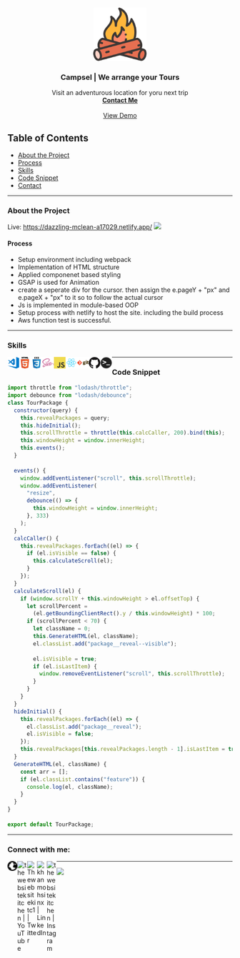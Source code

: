 <br />
<p align="center">
  <a href="https://www.thewebsitekitchen.com">
    <img src="./app\assets\images\svg\bonfire.svg" alt="Logo" width="120" height="120">
  </a>

  <h3 align="center">Campsel | We arrange your Tours  </h3>

  <p align="center">
Visit an adventurous location for yoru next trip <br />
    <a href="m90khan@gmail.com"><strong>Contact Me</strong></a>
    <br />
    <br />
    <a href="https://dazzling-mclean-a17029.netlify.app/">View Demo</a>
    
   </p>
</p>

## Table of Contents

- [About the Project](#about-the-project)
- [Process](#process)
- [Skills](#skills)
- [Code Snippet](#code)
- [Contact](#Contact)

---

### About the Project

Live: https://dazzling-mclean-a17029.netlify.app/
<img src="./app\assets\images\campsel.gif">

#### Process

- Setup environment including webpack
- Implementation of HTML structure
- Applied componenet based styling
- GSAP is used for Animation
- create a seperate div for the cursor. then assign the e.pageY + "px" and e.pageX + "px" to it so to follow the actual cursor
- Js is implemented in module-based OOP
- Setup process with netlify to host the site. including the build process
- Aws function test is successful.

---

### Skills

[<img align="left" alt="Visual Studio Code" width="26px" src="https://raw.githubusercontent.com/github/explore/80688e429a7d4ef2fca1e82350fe8e3517d3494d/topics/visual-studio-code/visual-studio-code.png" />][youtube]
[<img align="left" alt="HTML5" width="26px" src="https://raw.githubusercontent.com/github/explore/80688e429a7d4ef2fca1e82350fe8e3517d3494d/topics/html/html.png" />][youtube]
[<img align="left" alt="CSS3" width="26px" src="https://raw.githubusercontent.com/github/explore/80688e429a7d4ef2fca1e82350fe8e3517d3494d/topics/css/css.png" />][youtube]
[<img align="left" alt="Sass" width="26px" src="https://raw.githubusercontent.com/github/explore/80688e429a7d4ef2fca1e82350fe8e3517d3494d/topics/sass/sass.png" />][youtube]
[<img align="left" alt="JavaScript" width="26px" src="https://raw.githubusercontent.com/github/explore/80688e429a7d4ef2fca1e82350fe8e3517d3494d/topics/javascript/javascript.png" />][youtube]
[<img align="left" alt="React" width="26px" src="https://raw.githubusercontent.com/github/explore/80688e429a7d4ef2fca1e82350fe8e3517d3494d/topics/react/react.png" />][youtube]
[<img align="left" alt="Git" width="26px" src="https://raw.githubusercontent.com/github/explore/80688e429a7d4ef2fca1e82350fe8e3517d3494d/topics/git/git.png" />][youtube]
[<img align="left" alt="GitHub" width="26px" src="https://raw.githubusercontent.com/github/explore/78df643247d429f6cc873026c0622819ad797942/topics/github/github.png" />][youtube]
[<img align="left" alt="Terminal" width="26px" src="https://raw.githubusercontent.com/github/explore/80688e429a7d4ef2fca1e82350fe8e3517d3494d/topics/terminal/terminal.png" />][youtube]

---

### Code Snippet

```javascript
import throttle from "lodash/throttle";
import debounce from "lodash/debounce";
class TourPackage {
  constructor(query) {
    this.revealPackages = query;
    this.hideInitial();
    this.scrollThrottle = throttle(this.calcCaller, 200).bind(this);
    this.windowHeight = window.innerHeight;
    this.events();
  }

  events() {
    window.addEventListener("scroll", this.scrollThrottle);
    window.addEventListener(
      "resize",
      debounce(() => {
        this.windowHeight = window.innerHeight;
      }, 333)
    );
  }
  calcCaller() {
    this.revealPackages.forEach((el) => {
      if (el.isVisible == false) {
        this.calculateScroll(el);
      }
    });
  }
  calculateScroll(el) {
    if (window.scrollY + this.windowHeight > el.offsetTop) {
      let scrollPercent =
        (el.getBoundingClientRect().y / this.windowHeight) * 100;
      if (scrollPercent < 70) {
        let className = 0;
        this.GenerateHTML(el, className);
        el.classList.add("package__reveal--visible");

        el.isVisible = true;
        if (el.isLastItem) {
          window.removeEventListener("scroll", this.scrollThrottle);
        }
      }
    }
  }
  hideInitial() {
    this.revealPackages.forEach((el) => {
      el.classList.add("package__reveal");
      el.isVisible = false;
    });
    this.revealPackages[this.revealPackages.length - 1].isLastItem = true;
  }
  GenerateHTML(el, className) {
    const arr = [];
    if (el.classList.contains("feature")) {
      console.log(el, className);
    }
  }
}

export default TourPackage;
```

---

### Connect with me:

[<img align="left" alt="https://thewebsitekitchen.com" width="22px" src="https://raw.githubusercontent.com/iconic/open-iconic/master/svg/globe.svg" />][website]

[<img align="left" alt="thewebsitekitchen | YouTube" width="22px" src="https://cdn.jsdelivr.net/npm/simple-icons@v3/icons/youtube.svg" />][youtube]

[<img align="left" alt="Thewebsitekitc1 | Twitter" width="22px" src="https://cdn.jsdelivr.net/npm/simple-icons@v3/icons/twitter.svg" />][twitter]
[<img align="left" alt="khanmohsinx | LinkedIn" width="22px" src="https://cdn.jsdelivr.net/npm/simple-icons@v3/icons/linkedin.svg" />][linkedin]
[<img align="left" alt="thewebsitekitchen | Instagram" width="22px" src="https://cdn.jsdelivr.net/npm/simple-icons@v3/icons/instagram.svg" />][instagram]

---

<img src="./app\assets\images\campsel.jpg">

[website]: https://thewebsitekitchen.com
[twitter]: https://twitter.com/Thewebsitekitc1
[youtube]: https://www.youtube.com/channel/UCYPLumL8eNsaej8f5Z2r1Rg
[instagram]: https://www.instagram.com/thewebsitekitchen/
[linkedin]: https://linkedin.com/in/khanmohsinx
